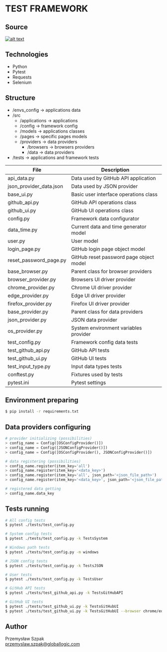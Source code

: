 # TEST FRAMEWORK


## Source
[![alt text](https://miro.medium.com/max/719/0*LqBi2dONH28oTKVX.png)](https://github.com/sergii-butenko-gl/talend-eng-II)


## Technologies
- Python
- Pytest
- Requests
- Selenium


## Structure
- /envs_config -> applications data
- /src
  - /applications -> applications
  - /config -> framework config
  - /models -> applications classes
  - /pages -> specific pages models
  - /providers -> data providers
    - /browsers -> browsers providers
    - /data -> data providers
- /tests -> applications and framework tests

| File                    | Description                             |
|-------------------------|-----------------------------------------|
| api_data.py             | Data used by GitHub API application     |
| json_provider_data.json | Data used by JSON provider              |
| base_ui.py              | Basic user interface operations class   |
| github_api.py           | GitHub API operations class             |
| github_ui.py            | GitHub UI operations class              |
| config.py               | Framework data configurator             | 
| data_time.py            | Current data and time generator model   |
| user.py                 | User model                              |
| login_page.py           | GitHub login page object model          |
| reset_password_page.py  | GitHub reset password page object model |
| base_browser.py         | Parent class for browser providers      |
| browser_provider.py     | Browsers UI driver provider             |
| chrome_provider.py      | Chrome UI driver provider               |
| edge_provider.py        | Edge UI driver provider                 |
| firefox_provider.py     | Firefox UI driver provider              |
| base_provider.py        | Parent class for data providers         |
| json_provider.py        | JSON data provider                      |
| os_provider.py          | System environment variables provider   |
| test_config.py          | Framework config data tests             |
| test_github_api.py      | GitHub API tests                        |
| test_github_ui.py       | GitHub UI tests                         |
| test_input_type.py      | Input data types tests                  |
| conftest.py             | Fixtures used by tests                  |
| pytest.ini              | Pytest settings                         |



## Environment preparing
```bash
$ pip install -r requirements.txt
```

## Data providers configuring
```python
# provider initializing (possibilities)
> config_name = Config([OSConfigProvider()])
> config_name = Config([JSONConfigProvider()])
> config_name = Config([OSConfigProvider(), JSONConfigProvider()])

# data registering (possibilities)
> config_name.register(item_key='all')
> config_name.register(item_key='<data_key>')
> config_name.register(item_key='all', json_path='<json_file_path>')
> config_name.register(item_key='<data_key>', json_path='<json_file_path>')

# registered data getting
> config_name.data_key
```


## Tests running
```bash
# All config tests
$ pytest ./tests/test_config.py

# System config tests
$ pytest ./tests/test_config.py -k TestsSystem

# Windows path tests
$ pytest ./tests/test_config.py -m windows

# JSON config tests
$ pytest ./tests/test_config.py -k TestsJSON

# User tests
$ pytest ./tests/test_config.py -k TestsUser

# GitHub API tests
$ pytest ./tests/test_github_api.py -k TestsGitHubAPI

# GitHub UI tests
$ pytest ./tests/test_github_ui.py -k TestsGitHubUI
$ pytest ./tests/test_github_ui.py -k TestsGitHubUI --browser chrome/edge/firefox
```

## Author
Przemysław Szpak\
przemyslaw.szpak@globallogic.com